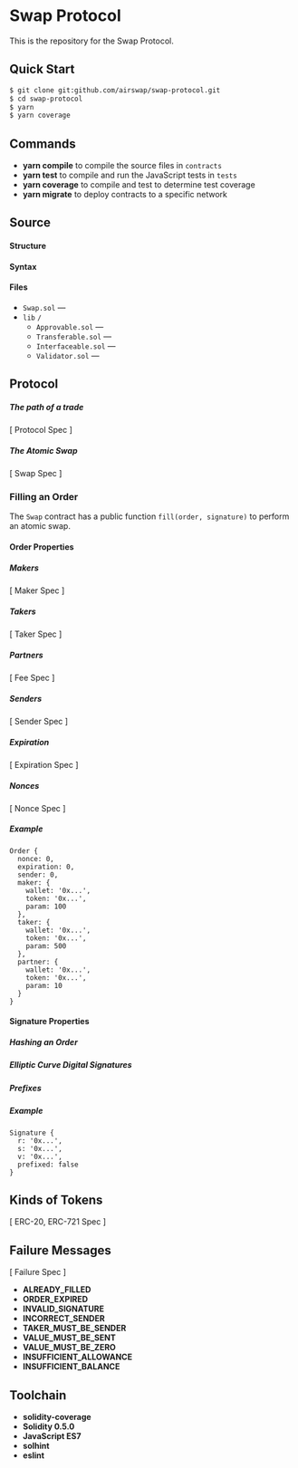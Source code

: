 # Swap Protocol
This is the repository for the Swap Protocol.

## Quick Start

```bash
$ git clone git:github.com/airswap/swap-protocol.git
$ cd swap-protocol
$ yarn
$ yarn coverage
```
## Commands

- **yarn compile** to compile the source files in `contracts`
- **yarn test** to compile and run the JavaScript tests in `tests`
- **yarn coverage** to compile and test to determine test coverage
- **yarn migrate** to deploy contracts to a specific network

## Source

#### Structure

#### Syntax

#### Files

- `Swap.sol` — 
- `lib` `/`
  - `Approvable.sol` —
  - `Transferable.sol` —
  - `Interfaceable.sol` — 
  - `Validator.sol` —

## Protocol

##### The path of a trade

[ Protocol Spec ]

##### The Atomic Swap

[ Swap Spec ]

### Filling an Order

The `Swap` contract has a public function `fill(order, signature)` to perform an atomic swap.

#### Order Properties

##### Makers

[ Maker Spec ]

##### Takers

[ Taker Spec ]

##### Partners

[ Fee Spec ]

##### Senders

[ Sender Spec ]

##### Expiration

[ Expiration Spec ]

##### Nonces

[ Nonce Spec ]

##### Example

```
Order {
  nonce: 0,
  expiration: 0,
  sender: 0,
  maker: {
    wallet: '0x...',
    token: '0x...',
    param: 100
  },
  taker: {
    wallet: '0x...',
    token: '0x...',
    param: 500
  },
  partner: {
    wallet: '0x...',
    token: '0x...',
    param: 10
  }
}
```

#### Signature Properties

##### Hashing an Order

##### Elliptic Curve Digital Signatures

##### Prefixes

##### Example

```
Signature {
  r: '0x...',
  s: '0x...',
  v: '0x...',
  prefixed: false
}
```

## Kinds of Tokens

[ ERC-20, ERC-721 Spec ]

## Failure Messages
[ Failure Spec ]

- **ALREADY_FILLED**
- **ORDER_EXPIRED**
- **INVALID_SIGNATURE**
- **INCORRECT_SENDER**
- **TAKER_MUST_BE_SENDER**
- **VALUE_MUST_BE_SENT**
- **VALUE_MUST_BE_ZERO**
- **INSUFFICIENT_ALLOWANCE**
- **INSUFFICIENT_BALANCE**

## Toolchain

- **solidity-coverage**
- **Solidity 0.5.0**
- **JavaScript ES7**
- **solhint**
- **eslint**
